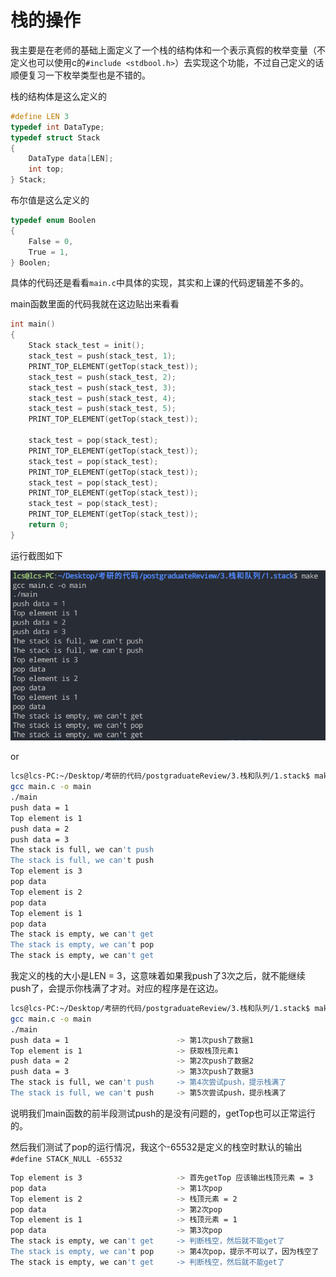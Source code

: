 # 栈的操作

我主要是在老师的基础上面定义了一个栈的结构体和一个表示真假的枚举变量（不定义也可以使用c的`#include <stdbool.h>`）去实现这个功能，不过自己定义的话顺便复习一下枚举类型也是不错的。

栈的结构体是这么定义的

```c
#define LEN 3
typedef int DataType;
typedef struct Stack
{
    DataType data[LEN];
    int top;
} Stack;
```

布尔值是这么定义的

```c
typedef enum Boolen
{
    False = 0,
    True = 1,
} Boolen;
```

具体的代码还是看看`main.c`中具体的实现，其实和上课的代码逻辑差不多的。

main函数里面的代码我就在这边贴出来看看

```c
int main()
{
    Stack stack_test = init();
    stack_test = push(stack_test, 1);
    PRINT_TOP_ELEMENT(getTop(stack_test));
    stack_test = push(stack_test, 2);
    stack_test = push(stack_test, 3);
    stack_test = push(stack_test, 4);
    stack_test = push(stack_test, 5);
    PRINT_TOP_ELEMENT(getTop(stack_test));

    stack_test = pop(stack_test);
    PRINT_TOP_ELEMENT(getTop(stack_test));
    stack_test = pop(stack_test);
    PRINT_TOP_ELEMENT(getTop(stack_test));
    stack_test = pop(stack_test);
    PRINT_TOP_ELEMENT(getTop(stack_test));
    stack_test = pop(stack_test);
    PRINT_TOP_ELEMENT(getTop(stack_test));
    return 0;
}
```

运行截图如下

![栈的运行截图](./img/output_stack.png)

or

```bash
lcs@lcs-PC:~/Desktop/考研的代码/postgraduateReview/3.栈和队列/1.stack$ make
gcc main.c -o main
./main
push data = 1
Top element is 1
push data = 2
push data = 3
The stack is full, we can't push
The stack is full, we can't push
Top element is 3
pop data
Top element is 2
pop data
Top element is 1
pop data
The stack is empty, we can't get
The stack is empty, we can't pop
The stack is empty, we can't get
```

我定义的栈的大小是LEN = 3，这意味着如果我push了3次之后，就不能继续push了，会提示你栈满了才对。对应的程序是在这边。

```bash
lcs@lcs-PC:~/Desktop/考研的代码/postgraduateReview/3.栈和队列/1.stack$ make
gcc main.c -o main
./main
push data = 1                        -> 第1次push了数据1
Top element is 1                     -> 获取栈顶元素1
push data = 2                        -> 第2次push了数据2
push data = 3                        -> 第3次push了数据3
The stack is full, we can't push     -> 第4次尝试push，提示栈满了
The stack is full, we can't push     -> 第5次尝试push，提示栈满了
```

说明我们main函数的前半段测试push的是没有问题的，getTop也可以正常运行的。

然后我们测试了pop的运行情况，我这个-65532是定义的栈空时默认的输出
`#define STACK_NULL -65532`

```bash
Top element is 3                     -> 首先getTop 应该输出栈顶元素 = 3
pop data                             -> 第1次pop
Top element is 2                     -> 栈顶元素 = 2
pop data                             -> 第2次pop
Top element is 1                     -> 栈顶元素 = 1
pop data                             -> 第3次pop
The stack is empty, we can't get     -> 判断栈空，然后就不能get了
The stack is empty, we can't pop     -> 第4次pop，提示不可以了，因为栈空了
The stack is empty, we can't get     -> 判断栈空，然后就不能get了
```